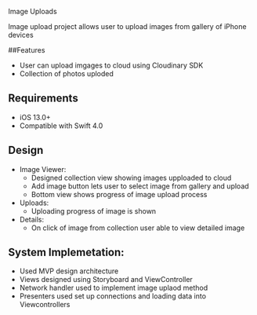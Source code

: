 

Image Uploads


Image upload project allows user to upload images from gallery of iPhone devices

##Features
- User can upload imgages to cloud using Cloudinary SDK
- Collection of photos uploded

## Requirements
- iOS 13.0+
- Compatible with Swift 4.0

## Design
 - Image Viewer: 
    * Designed collection view showing images upploaded to cloud
    * Add  image button lets user to select image from gallery and upload 
    * Bottom view shows progress of image upload process
  - Uploads:
    * Uploading progress of image is shown 
  - Details:
    * On click of image from collection user able to view detailed image 
    
## System Implemetation:
- Used MVP design architecture
- Views designed using Storyboard and ViewController
- Network handler used to implement image uplaod method
- Presenters used set up connections and loading data into Viewcontrollers
    
    

